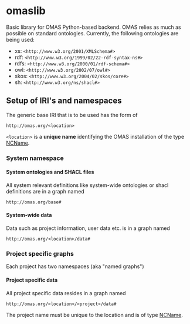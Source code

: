 # omaslib
Basic library for OMAS Python-based backend. OMAS relies as much as possible on
standard ontologies. Currently, the following ontologies are being used:
- xs: `<http://www.w3.org/2001/XMLSchema#>`
- rdf: `<http://www.w3.org/1999/02/22-rdf-syntax-ns#>`
- rdfs: `<http://www.w3.org/2000/01/rdf-schema#>`
- owl: `<http://www.w3.org/2002/07/owl#>`
- skos: `<http://www.w3.org/2004/02/skos/core#>`
- sh: `<http://www.w3.org/ns/shacl#>`

## Setup of IRI's and namespaces

The generic base IRI that is to be used has the form of
```
http://omas.org/<location>
```
`<location>` is a **unique name** identifying the OMAS installation of the
type [NCName](https://www.w3.org/TR/1999/REC-xml-names-19990114/#NT-NCName).

### System namespace

#### System ontologies and SHACL files
All system relevant definitions like system-wide ontologies or shacl definitions
are in a graph named
```
http://omas.org/base#
```

#### System-wide data
Data such as project information, user data etc. is in a graph named
```
http://omas.org/<location>/data#
```

### Project specific graphs
Each project has two namespaces (aka "named graphs")

#### Project specific data
All project specific data resides in a graph named
```
http://omas.org/<location>/<project>/data#
```
The project name must be unique to the location and is of
type [NCName](https://www.w3.org/TR/1999/REC-xml-names-19990114/#NT-NCName).

